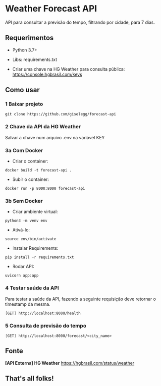 # Weather Forecast API

API para consultar a previsão do tempo, filtrando por cidade, para 7 dias.

## Requerimentos

- Python 3.7+
- Libs: requirements.txt

- Criar uma chave na HG Weather para consulta pública:
https://console.hgbrasil.com/keys

## Como usar
### 1 Baixar projeto
```
git clone https://github.com/giselegg/forecast-api
```

### 2 Chave da API da HG Weather
Salvar a chave num arquivo .env na variável KEY

### 3a Com Docker
- Criar o container:
```
docker build -t forecast-api .
```

- Subir o container:
```
docker run -p 8000:8000 forecast-api
```

### 3b Sem Docker
- Criar ambiente virtual:
```
python3 -m venv env
```

- Ativá-lo:
```
source env/bin/activate
```

- Instalar Requirements:
```
pip install -r requirements.txt
```

- Rodar API:
```
uvicorn app:app
```

### 4 Testar saúde da API
Para testar a saúde da API, fazendo a seguinte requisição deve retornar o timestamp da mesma.

```
[GET] http://localhost:8000/health
```

### 5 Consulta de previsão do tempo
```
[GET] http://localhost:8000/forecast/<city_name>
```

## Fonte
**[API Externa] HG Weather** 
https://hgbrasil.com/status/weather

## That's all folks!